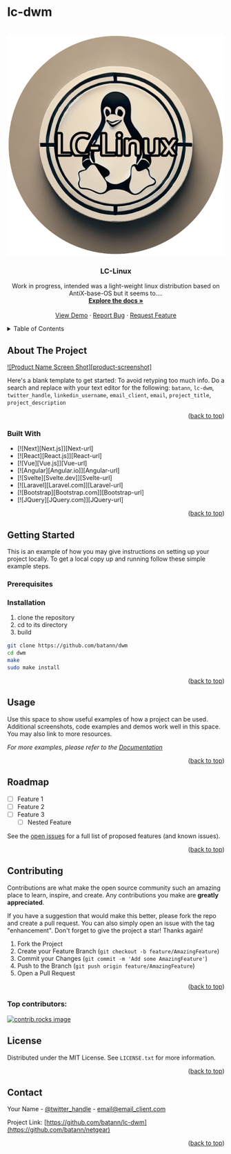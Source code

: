 # lc-dwm

<a id="lc-dwm-top"></a>

<!-- PROJECT LOGO -->
<br />
<div align="center">
  <a href="https://github.com/batann/lc-dwm/images/logo.png">
    <img src="images/logo.png" alt="Logo" width="512" height="512">
  </a>

<h3 align="center">LC-Linux</h3>

  <p align="center">
    Work in progress,
    intended was a light-weight linux distribution based on AntiX-base-OS
    but it seems to....
    <br />
    <a href="https://github.com/batann/lc-dwm"><strong>Explore the docs »</strong></a>
    <br />
    <br />
    <a href="https://github.com/batann/lc-dwm">View Demo</a>
    ·
    <a href="https://github.com/batann/lc-dwm/issues/new?labels=bug&template=bug-report---.md">Report Bug</a>
    ·
    <a href="https://github.com/batann/lc-dwm/issues/new?labels=enhancement&template=feature-request---.md">Request Feature</a>
  </p>
</div>



<!-- TABLE OF CONTENTS -->
<details>
  <summary>Table of Contents</summary>
  <ol>
    <li>
      <a href="#about-the-project">About The Project</a>
      <ul>
        <li><a href="#built-with">Built With</a></li>
      </ul>
    </li>
    <li>
      <a href="#getting-started">Getting Started</a>
      <ul>
        <li><a href="#prerequisites">Prerequisites</a></li>
        <li><a href="#installation">Installation</a></li>
      </ul>
    </li>
    <li><a href="#usage">Usage</a></li>
    <li><a href="#roadmap">Roadmap</a></li>
    <li><a href="#contributing">Contributing</a></li>
    <li><a href="#license">License</a></li>
    <li><a href="#contact">Contact</a></li>
    <li><a href="#acknowledgments">Acknowledgments</a></li>
  </ol>
</details>



<!-- ABOUT THE PROJECT -->
## About The Project

[![Product Name Screen Shot][product-screenshot]](https://example.com)

Here's a blank template to get started: To avoid retyping too much info. Do a search and replace with your text editor for the following: `batann`, `lc-dwm`, `twitter_handle`, `linkedin_username`, `email_client`, `email`, `project_title`, `project_description`

<p align="right">(<a href="#lc-dwm-top">back to top</a>)</p>



### Built With

* [![Next][Next.js]][Next-url]
* [![React][React.js]][React-url]
* [![Vue][Vue.js]][Vue-url]
* [![Angular][Angular.io]][Angular-url]
* [![Svelte][Svelte.dev]][Svelte-url]
* [![Laravel][Laravel.com]][Laravel-url]
* [![Bootstrap][Bootstrap.com]][Bootstrap-url]
* [![JQuery][JQuery.com]][JQuery-url]

<p align="right">(<a href="#lc-dwm-top">back to top</a>)</p>



<!-- GETTING STARTED -->
## Getting Started

This is an example of how you may give instructions on setting up your project locally.
To get a local copy up and running follow these simple example steps.

### Prerequisites


### Installation
1. clone the repository
2. cd to its directory
3. build
```bash
git clone https://github.com/batann/dwm
cd dwm
make
sudo make install
```
<p align="right">(<a href="#lc-dwm-top">back to top</a>)</p>



<!-- USAGE EXAMPLES -->
## Usage

Use this space to show useful examples of how a project can be used. Additional screenshots, code examples and demos work well in this space. You may also link to more resources.

_For more examples, please refer to the [Documentation](https://example.com)_

<p align="right">(<a href="#lc-dwm-top">back to top</a>)</p>



<!-- ROADMAP -->
## Roadmap

- [ ] Feature 1
- [ ] Feature 2
- [ ] Feature 3
    - [ ] Nested Feature

See the [open issues](https://github.com/batann/lc-dwm/issues) for a full list of proposed features (and known issues).

<p align="right">(<a href="#lc-dwm-top">back to top</a>)</p>



<!-- CONTRIBUTING -->
## Contributing

Contributions are what make the open source community such an amazing place to learn, inspire, and create. Any contributions you make are **greatly appreciated**.

If you have a suggestion that would make this better, please fork the repo and create a pull request. You can also simply open an issue with the tag "enhancement".
Don't forget to give the project a star! Thanks again!

1. Fork the Project
2. Create your Feature Branch (`git checkout -b feature/AmazingFeature`)
3. Commit your Changes (`git commit -m 'Add some AmazingFeature'`)
4. Push to the Branch (`git push origin feature/AmazingFeature`)
5. Open a Pull Request

<p align="right">(<a href="#lc-dwm-top">back to top</a>)</p>

### Top contributors:

<a href="https://github.com/batann/lc-dwm/graphs/contributors">
  <img src="https://contrib.rocks/image?repo=batann/lc-dwm" alt="contrib.rocks image" />
</a>



<!-- LICENSE -->
## License

Distributed under the MIT License. See `LICENSE.txt` for more information.

<p align="right">(<a href="#lc-dwm-top">back to top</a>)</p>



<!-- CONTACT -->
## Contact

Your Name - [@twitter_handle](https://twitter.com/twitter_handle) - email@email_client.com

Project Link: [https://github.com/batann/lc-dwm](https://github.com/batann/netgear)

<p align="right">(<a href="#lc-dwm-top">back to top</a>)</p>

